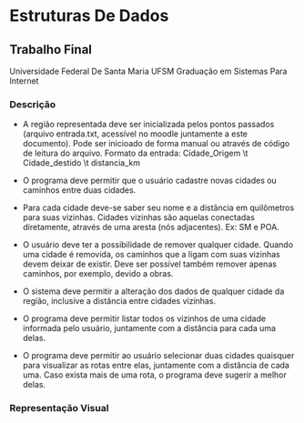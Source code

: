 # Estruturas De Dados
## Trabalho Final

Universidade Federal De Santa Maria UFSM
Graduação em Sistemas Para Internet

### Descrição

*  A região representada deve ser inicializada pelos pontos passados (arquivo
entrada.txt, acessível no moodle juntamente a este documento). Pode ser
inicioado de forma manual ou através de código de leitura do arquivo. Formato
da entrada:
Cidade_Origem \t Cidade_destido \t distancia_km

*  O programa deve permitir que o usuário cadastre novas cidades ou caminhos
entre duas cidades.

*  Para cada cidade deve-se saber seu nome e a distância em quilômetros para suas
vizinhas. Cidades vizinhas são aquelas conectadas diretamente, através de uma
aresta (nós adjacentes). Ex: SM e POA.

* O usuário deve ter a possibilidade de remover qualquer cidade. Quando uma
cidade é removida, os caminhos que a ligam com suas vizinhas devem deixar de
existir. Deve ser possível também remover apenas caminhos, por exemplo,
devido a obras.

*  O sistema deve permitir a alteração dos dados de qualquer cidade da região,
inclusive a distância entre cidades vizinhas.

*  O programa deve permitir listar todos os vizinhos de uma cidade informada pelo
usuário, juntamente com a distância para cada uma delas.

*  O programa deve permitir ao usuário selecionar duas cidades quaisquer para
visualizar as rotas entre elas, juntamente com a distância de cada uma. Caso
exista mais de uma rota, o programa deve sugerir a melhor delas.

### Representação Visual

